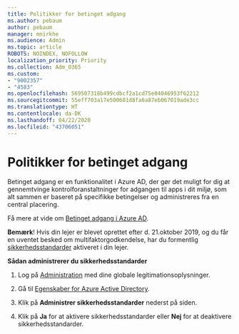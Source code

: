 ```yaml
---
title: Politikker for betinget adgang
ms.author: pebaum
author: pebaum
manager: mnirkhe
ms.audience: Admin
ms.topic: article
ROBOTS: NOINDEX, NOFOLLOW
localization_priority: Priority
ms.collection: Adm_O365
ms.custom:
- "9002357"
- "4583"
ms.openlocfilehash: 569507318b499cdbcf2a1cd75e84046953f62212
ms.sourcegitcommit: 55eff703a17e500681d8fa6a87eb067019ade3cc
ms.translationtype: HT
ms.contentlocale: da-DK
ms.lasthandoff: 04/22/2020
ms.locfileid: "43706051"
---
```

# <a name="conditional-access-policies"></a>Politikker for betinget adgang

Betinget adgang er en funktionalitet i Azure AD, der gør det muligt for dig at gennemtvinge kontrolforanstaltninger for adgangen til apps i dit miljø, som alt sammen er baseret på specifikke betingelser og administreres fra en central placering.

Få mere at vide om [Betinget adgang i Azure AD](https://docs.microsoft.com/azure/active-directory/conditional-access/).  

**Bemærk**! Hvis din lejer er blevet oprettet efter d. 21.oktober 2019, og du får en uventet besked om multifaktorgodkendelse, har du formentlig [sikkerhedsstandarder](https://aka.ms/securitydefaults) aktiveret i din lejer.

**Sådan administrerer du sikkerhedsstandarder**

1. Log på [Administration](https://go.microsoft.com/fwlink/p/?linkid=834822) med dine globale legitimationsoplysninger.

2. Gå til [Egenskaber for Azure Active Directory](https://portal.azure.com/#blade/Microsoft_AAD_IAM/ActiveDirectoryMenuBlade/Properties).

3. Klik på **Administrer sikkerhedsstandarder** nederst på siden.

4. Klik på **Ja** for at aktivere sikkerhedsstandarder eller **Nej** for at deaktivere sikkerhedsstandarder.
